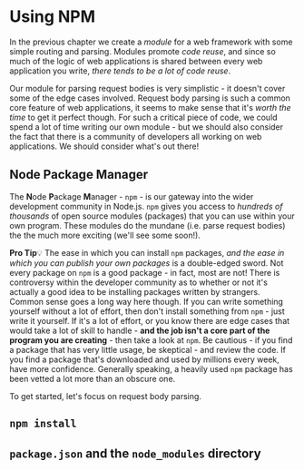 # Using NPM
In the previous chapter we create a *module* for a web framework with some simple routing and parsing.  Modules promote *code reuse*, and since so much of the logic of web applications is shared between every web application you write, *there tends to be a lot of code reuse*.

Our module for parsing request bodies is very simplistic - it doesn't cover some of the edge cases involved.  Request body parsing is such a common core feature of web applications, it seems to make sense that it's *worth the time* to get it perfect though.  For such a critical piece of code, we could spend a lot of time writing our own module - but we should also consider the fact that there is a community of developers all working on web applications.  We should consider what's out there!

## Node Package Manager
The **N**ode **P**ackage **M**anager - `npm` - is our gateway into the wider development community in Node.js.  `npm` gives you access to *hundreds of thousands* of open source modules (packages) that you can use within your own program.  These modules do the mundane (i.e. parse request bodies) the the much more exciting (we'll see some soon!).

**Pro Tip**&#128161; The ease in which you can install `npm` packages, *and the ease in which you can publish your own packages* is a double-edged sword.  Not every package on `npm` is a good package - in fact, most are not!  There is controversy within the developer community as to whether or not it's actually a good idea to be installing packages written by strangers.  Common sense goes a long way here though.  If you can write something yourself without a lot of effort, then don't install something from `npm` - just write it yourself.  If it's a lot of effort, or you know there are edge cases that would take a lot of skill to handle - **and the job isn't a core part of the program you are creating** - then take a look at `npm`.  Be cautious - if you find a package that has very little usage, be skeptical - and review the code.  If you find a package that's downloaded and used by millions every week, have more confidence.  Generally speaking, a heavily used `npm` package has been vetted a lot more than an obscure one.

To get started, let's focus on request body parsing.  

## `npm install`

## `package.json` and the `node_modules` directory